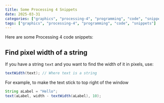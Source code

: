 ```yaml
---
title: Some Processing 4 Snippets
date: 2025-03-31
categories: ["graphics", "processing-4", "programming", "code", "snippets"]
tags: ["graphics", "processing-4", "programming", "code", "snippets"]
---
```


Here are some Processing 4 code snippets:

## Find pixel width of a string
If you have a string `text` and you want to find the width of it in pixels, use:
```java
textWidth(text); // Where text is a string
```
For example, to make the text stick to top right of the window
```java
String aLabel = "Hello";
text(aLabel, width - textWidth(aLabel), 10);
```
